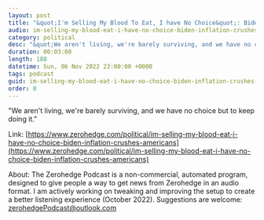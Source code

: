 ```yaml
---
layout: post
title: "&quot;I'm Selling My Blood To Eat, I have No Choice&quot;: Biden Inflation Crushes Americans"
audio: im-selling-my-blood-eat-i-have-no-choice-biden-inflation-crushes-americans-0
category: political
desc: "&quot;We aren't living, we're barely surviving, and we have no choice but to keep doing it.&quot;"
duration: 00:03:08
length: 188
datetime: Sun, 06 Nov 2022 23:00:00 +0000
tags: podcast
guid: im-selling-my-blood-eat-i-have-no-choice-biden-inflation-crushes-americans-0
order: 0
---
```

&quot;We aren't living, we're barely surviving, and we have no choice but to keep doing it.&quot;

Link: [https://www.zerohedge.com/political/im-selling-my-blood-eat-i-have-no-choice-biden-inflation-crushes-americans](https://www.zerohedge.com/political/im-selling-my-blood-eat-i-have-no-choice-biden-inflation-crushes-americans)

About: The Zerohedge Podcast is a non-commercial, automated program, designed to give people a way to get news from Zerohedge in an audio format.  I am actively working on tweaking and improving the setup to create a better listening experience (October 2022).  Suggestions are welcome: [zerohedgePodcast@outlook.com](mailto:zerohedgePodcast@outlook.com)